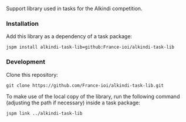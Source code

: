 
Support library used in tasks for the Alkindi competition.

### Installation

Add this library as a dependency of a task package:

```
jspm install alkindi-task-lib=github:France-ioi/alkindi-task-lib
```

### Development

Clone this repository:

```
git clone https://github.com/France-ioi/alkindi-task-lib.git
```

To make use of the local copy of the library, run the following command
(adjusting the path if necessary) inside a task package:

```
jspm link ../alkindi-task-lib
```

